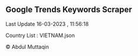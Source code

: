 

## Google Trends Keywords Scraper 
 
Last Update 16-03-2023 , 11:56:18

Country List :
VIETNAM.json



© Abdul Muttaqin 

